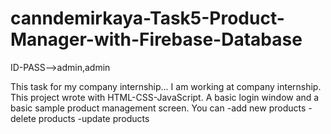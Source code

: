 # canndemirkaya-Task5-Product-Manager-with-Firebase-Database
ID-PASS-->admin,admin

This task for my company internship...
I am working at company internship. This project wrote with HTML-CSS-JavaScript. A basic login window and a basic sample product management screen.
You can -add new products 
        -delete products
        -update products
